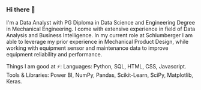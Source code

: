 ### Hi there 👋

<!--
**Gaurav-Katoch/Gaurav-Katoch** is a ✨ _special_ ✨ repository because its `README.md` (this file) appears on your GitHub profile.


Here are some ideas to get you started:

- 🔭 I’m currently working on ...
- 🌱 I’m currently learning ...
- 👯 I’m looking to collaborate on ...
- 🤔 I’m looking for help with ...
- 💬 Ask me about ...
- 📫 How to reach me: ...
- 😄 Pronouns: ...
- ⚡ Fun fact: ...
-->

I'm a Data Analyst with PG Diploma in Data Science and Engineering Degree in Mechanical Engineering. I come with extensive experience in field of Data Analysis and Business Intelligence. In my current role at Schlumberger I am able to leverage my prior experience in Mechanical Product Design, while working with equipment sensor and maintenance data to improve equipment reliability and performance.

Things I am good at ⚡:
Languages: Python, SQL, HTML, CSS, Javascript.
Tools & Libraries: Power BI, NumPy, Pandas, Scikit-Learn, SciPy, Matplotlib, Keras.
